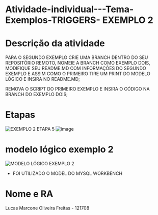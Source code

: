 # Atividade-individual---Tema-Exemplos-TRIGGERS-  EXEMPLO 2

# Descrição da atividade 
PARA O SEGUNDO EXEMPLO CRIE UMA BRANCH DENTRO DO SEU REPOSITÓRIO REMOTO, NOMEIE A BRANCH COMO EXEMPLO DOIS, MODIFIQUE SEU README.MD COM INFORMAÇÕES DO SEGUNDO EXEMPLO E ASSIM COMO O PRIMEIRO TIRE UM PRINT DO MODELO LÓGICO E INSIRA NO README.MD;

REMOVA O SCRIPT DO PRIMEIRO EXEMPLO E INSIRA O CÓDIGO NA BRANCH DO EXEMPLO DOIS;

# Etapas
![EXEMPLO 2 ETAPA 5](https://github.com/Lumarcone/Atividade-individual---Tema-Exemplos-TRIGGERS-/assets/137897667/dd0d0db2-28e8-4d09-9072-133330d632f7)
![image](https://github.com/Lumarcone/Atividade-individual---Tema-Exemplos-TRIGGERS-/assets/137897667/5b2d2f33-5637-4a2e-af46-50694f890ec6)



# modelo lógico exemplo 2
![MODELO LÓGICO EXEMPLO 2](https://github.com/Lumarcone/Atividade-individual---Tema-Exemplos-TRIGGERS-/assets/137897667/61b56501-930a-4495-817e-6054c87eed49)


* FOI UTILIZADO O MODEL DO MYSQL WORKBENCH

# Nome e RA
Lucas Marcone Oliveira Freitas - 121708
